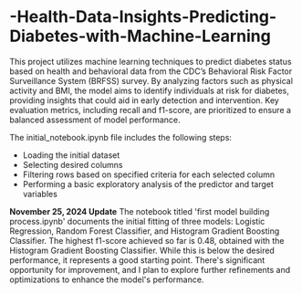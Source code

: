 # -Health-Data-Insights-Predicting-Diabetes-with-Machine-Learning

This project utilizes machine learning techniques to predict diabetes status based on health and behavioral data from the CDC’s Behavioral Risk Factor Surveillance System (BRFSS) survey. By analyzing factors such as physical activity and BMI, the model aims to identify individuals at risk for diabetes, providing insights that could aid in early detection and intervention. Key evaluation metrics, including recall and f1-score, are prioritized to ensure a balanced assessment of model performance.

The initial_notebook.ipynb file includes the following steps:
* Loading the initial dataset
* Selecting desired columns
* Filtering rows based on specified criteria for each selected column
* Performing a basic exploratory analysis of the predictor and target variables


**November 25, 2024 Update**
The notebook titled 'first model building process.ipynb' documents the initial fitting of three models: Logistic Regression, Random Forest Classifier, and Histogram Gradient Boosting Classifier. The highest f1-score achieved so far is 0.48, obtained with the Histogram Gradient Boosting Classifier. While this is below the desired performance, it represents a good starting point. There's significant opportunity for improvement, and I plan to explore further refinements and optimizations to enhance the model's performance.

